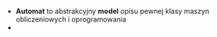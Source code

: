 - **Automat** to abstrakcyjny **model** opisu pewnej klasy maszyn obliczeniowych i oprogramowania
- 